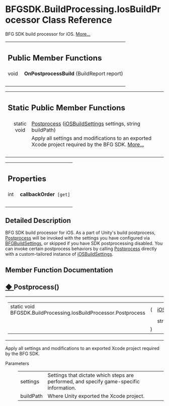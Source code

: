 # BFGSDK.BuildProcessing.IosBuildProcessor Class Reference

<div class="contents">BFG SDK build processor for iOS.    <a href="class_b_f_g_s_d_k_1_1_build_processing_1_1_ios_build_processor.html#details">More...</a><table class="memberdecls"><tr class="heading"><td colspan="2"><h2 class="groupheader"><a id="pub-methods" name="pub-methods"></a> Public Member Functions</h2></td></tr><tr class="memitem:a315abbbe14e2597c5ac6e52b99d3d951"><td class="memItemLeft" align="right" valign="top"><a id="a315abbbe14e2597c5ac6e52b99d3d951" name="a315abbbe14e2597c5ac6e52b99d3d951"></a> void&#160;</td><td class="memItemRight" valign="bottom"><b>OnPostprocessBuild</b> (BuildReport report)</td></tr><tr class="separator:a315abbbe14e2597c5ac6e52b99d3d951"><td class="memSeparator" colspan="2">&#160;</td></tr></table><table class="memberdecls"><tr class="heading"><td colspan="2"><h2 class="groupheader"><a id="pub-static-methods" name="pub-static-methods"></a> Static Public Member Functions</h2></td></tr><tr class="memitem:adcc6346c68d0cb555949d79e1094f737"><td class="memItemLeft" align="right" valign="top">static void&#160;</td><td class="memItemRight" valign="bottom"><a class="el" href="class_b_f_g_s_d_k_1_1_build_processing_1_1_ios_build_processor.html#adcc6346c68d0cb555949d79e1094f737">Postprocess</a> (<a class="el" href="class_b_f_g_s_d_k_1_1i_o_s_build_settings.html">iOSBuildSettings</a> settings, string buildPath)</td></tr><tr class="memdesc:adcc6346c68d0cb555949d79e1094f737"><td class="mdescLeft">&#160;</td><td class="mdescRight">Apply all settings and modifications to an exported Xcode project required by the BFG SDK.  <a href="class_b_f_g_s_d_k_1_1_build_processing_1_1_ios_build_processor.html#adcc6346c68d0cb555949d79e1094f737">More...</a><br /></td></tr><tr class="separator:adcc6346c68d0cb555949d79e1094f737"><td class="memSeparator" colspan="2">&#160;</td></tr></table><table class="memberdecls"><tr class="heading"><td colspan="2"><h2 class="groupheader"><a id="properties" name="properties"></a> Properties</h2></td></tr><tr class="memitem:a0c4c445397667555193639af7a01e73a"><td class="memItemLeft" align="right" valign="top"><a id="a0c4c445397667555193639af7a01e73a" name="a0c4c445397667555193639af7a01e73a"></a> int&#160;</td><td class="memItemRight" valign="bottom"><b>callbackOrder</b><code> [get]</code></td></tr><tr class="separator:a0c4c445397667555193639af7a01e73a"><td class="memSeparator" colspan="2">&#160;</td></tr></table><a name="details" id="details"></a><h2 class="groupheader">Detailed Description</h2><div class="textblock">BFG SDK build processor for iOS. As a part of Unity's build postprocess, <a class="el" href="class_b_f_g_s_d_k_1_1_build_processing_1_1_ios_build_processor.html#adcc6346c68d0cb555949d79e1094f737" title="Apply all settings and modifications to an exported Xcode project required by the BFG SDK.">Postprocess</a> will be invoked with the settings you have configured via <a class="el" href="class_b_f_g_s_d_k_1_1_b_f_g_build_settings.html" title="BFG Build Settings Stores and provides access to BFG specific build settings. These are set via the B...">BFGBuildSettings</a>, or skipped if you have SDK postprocessing disabled. You can invoke certain postprocess behaviors by calling <a class="el" href="class_b_f_g_s_d_k_1_1_build_processing_1_1_ios_build_processor.html#adcc6346c68d0cb555949d79e1094f737" title="Apply all settings and modifications to an exported Xcode project required by the BFG SDK.">Postprocess</a> directly with a custom-tailored instance of <a class="el" href="class_b_f_g_s_d_k_1_1i_o_s_build_settings.html" title="BFG SDK&#39;s iOS Build Settings">iOSBuildSettings</a>. </div><h2 class="groupheader">Member Function Documentation</h2><a id="adcc6346c68d0cb555949d79e1094f737" name="adcc6346c68d0cb555949d79e1094f737"></a><h2 class="memtitle"><span class="permalink"><a href="#adcc6346c68d0cb555949d79e1094f737">&#9670;&nbsp;</a></span>Postprocess()</h2><div class="memitem"><div class="memproto"><table class="mlabels"><tr><td class="mlabels-left"><table class="memname"><tr><td class="memname">static void BFGSDK.BuildProcessing.IosBuildProcessor.Postprocess </td><td>(</td><td class="paramtype"><a class="el" href="class_b_f_g_s_d_k_1_1i_o_s_build_settings.html">iOSBuildSettings</a>&#160;</td><td class="paramname"><em>settings</em>, </td></tr><tr><td class="paramkey"></td><td></td><td class="paramtype">string&#160;</td><td class="paramname"><em>buildPath</em>&#160;</td></tr><tr><td></td><td>)</td><td></td><td></td></tr></table></td><td class="mlabels-right"><span class="mlabels"><span class="mlabel">inline</span><span class="mlabel">static</span></span></td></tr></table></div><div class="memdoc">Apply all settings and modifications to an exported Xcode project required by the BFG SDK. <dl class="params"><dt>Parameters</dt><dd><table class="params"><tr><td class="paramname">settings</td><td>Settings that dictate which steps are performed, and specify game-specific information. </td></tr><tr><td class="paramname">buildPath</td><td>Where Unity exported the Xcode project.</td></tr></table></dd></dl></div></div></div> 
